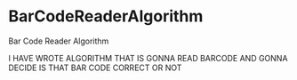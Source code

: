 # BarCodeReaderAlgorithm

Bar Code Reader Algorithm

I HAVE WROTE ALGORITHM THAT IS GONNA READ BARCODE AND GONNA DECIDE IS THAT BAR CODE CORRECT OR NOT 
